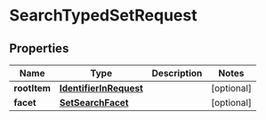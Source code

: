 
# SearchTypedSetRequest

## Properties
Name | Type | Description | Notes
------------ | ------------- | ------------- | -------------
**rootItem** | [**IdentifierInRequest**](IdentifierInRequest.md) |  |  [optional]
**facet** | [**SetSearchFacet**](SetSearchFacet.md) |  |  [optional]



